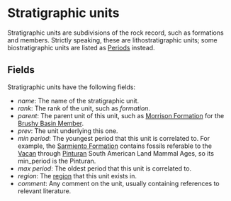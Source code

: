 # Stratigraphic units

Stratigraphic units are subdivisions of the rock record, such as
formations and members. Strictly speaking, these are
lithostratigraphic units; some biostratigraphic units are listed as
[Periods](/docs/period) instead.

## Fields

Stratigraphic units have the following fields:

- _name_: The name of the stratigraphic unit.
- _rank_: The rank of the unit, such as _formation_.
- _parent_: The parent unit of this unit, such as [Morrison Formation](/s/Morrison_Formation) for the
  [Brushy Basin Member](/s/Brushy_Basin_Member).
- _prev_: The unit underlying this one.
- _min period_: The youngest period that this unit is correlated to. For example, the
  [Sarmiento Formation](/s/Sarmiento_Formation) contains fossils referable to the [Vacan](/p/Vacan) through [Pinturan](/p/Pinturan) South American Land Mammal Ages, so its min_period is the
  Pinturan.
- _max period_: The oldest period that this unit is correlated to.
- _region_: The [region](region) that this unit exists in.
- _comment_: Any comment on the unit, usually containing references to relevant literature.
